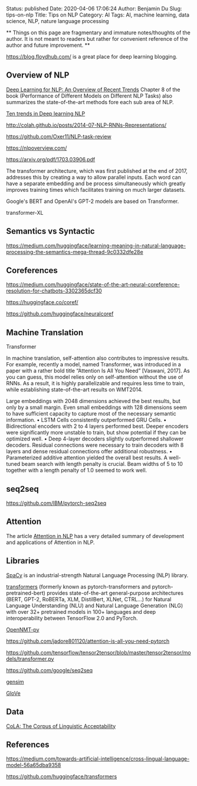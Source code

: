 Status: published
Date: 2020-04-06 17:06:24
Author: Benjamin Du
Slug: tips-on-nlp
Title: Tips on NLP
Category: AI
Tags: AI, machine learning, data science, NLP, nature language processing

**
Things on this page are fragmentary and immature notes/thoughts of the author.
It is not meant to readers but rather for convenient reference of the author and future improvement.
**

https://blog.floydhub.com/
is a great place for deep learning blogging.

## Overview of NLP

[Deep Learning for NLP: An Overview of Recent Trends](https://medium.com/dair-ai/deep-learning-for-nlp-an-overview-of-recent-trends-d0d8f40a776d)
Chapter 8 of the book (Performance of Different Models on Different NLP Tasks) also summarizes the state-of-the-art methods 
fore each sub area of NLP. 

[Ten trends in Deep learning NLP](https://blog.floydhub.com/ten-trends-in-deep-learning-nlp/)

http://colah.github.io/posts/2014-07-NLP-RNNs-Representations/

https://github.com/Oxer11/NLP-task-review


https://nlpoverview.com/

https://arxiv.org/pdf/1703.03906.pdf

The transformer architecture, which was first published at the end of 2017, 
addresses this by creating a way to allow parallel inputs. 
Each word can have a separate embedding and be process simultaneously 
which greatly improves training times which facilitates training on much larger datasets.

Google's BERT and OpenAI's GPT-2 models are based on Transformer.

transformer-XL




## Semantics vs Syntactic

https://medium.com/huggingface/learning-meaning-in-natural-language-processing-the-semantics-mega-thread-9c0332dfe28e

## Coreferences

https://medium.com/huggingface/state-of-the-art-neural-coreference-resolution-for-chatbots-3302365dcf30

https://huggingface.co/coref/

https://github.com/huggingface/neuralcoref

## Machine Translation 

Transformer

In machine translation, 
self-attention also contributes to impressive results. 
For example, 
recently a model, named Transformer, 
was introduced in a paper with a rather bold title “Attention Is All You Need” [Vaswani, 2017]. 
As you can guess, 
this model relies only on self-attention without the use of RNNs. 
As a result, 
it is highly parallelizable and requires less time to train, while establishing state-of-the-art results on WMT2014.


Large embeddings with 2048 dimensions
achieved the best results, but only by a small
margin. Even small embeddings with 128 dimensions seem to have sufficient capacity to
capture most of the necessary semantic information.
• LSTM Cells consistently outperformed GRU
Cells.
• Bidirectional encoders with 2 to 4 layers performed best. Deeper encoders were significantly more unstable to train, but show potential if they can be optimized well.
• Deep 4-layer decoders slightly outperformed
shallower decoders. Residual connections
were necessary to train decoders with 8 layers and dense residual connections offer additional robustness.
• Parameterized additive attention yielded the
overall best results.
A well-tuned beam search with length
penalty is crucial. Beam widths of 5 to 10
together with a length penalty of 1.0 seemed
to work well.

## seq2seq 

https://github.com/IBM/pytorch-seq2seq


## Attention

The article [Attention in NLP](https://medium.com/@joealato/attention-in-nlp-734c6fa9d983)
has a very detailed summary of development and applications of Attention in NLP.


## Libraries 

[SpaCy](https://github.com/explosion/spaCy)
is an industrial-strength Natural Language Processing (NLP) library.


[transformers](https://github.com/huggingface/transformers)
(formerly known as pytorch-transformers and pytorch-pretrained-bert) 
provides state-of-the-art general-purpose architectures (BERT, GPT-2, RoBERTa, XLM, DistilBert, XLNet, CTRL...) 
for Natural Language Understanding (NLU) and Natural Language Generation (NLG) 
with over 32+ pretrained models in 100+ languages and deep interoperability between TensorFlow 2.0 and PyTorch.

[OpenNMT-py](https://github.com/OpenNMT/OpenNMT-py)

https://github.com/jadore801120/attention-is-all-you-need-pytorch

https://github.com/tensorflow/tensor2tensor/blob/master/tensor2tensor/models/transformer.py

https://github.com/google/seq2seq

[gensim](https://github.com/RaRe-Technologies/gensim)

[GloVe](https://github.com/stanfordnlp/GloVe)


## Data 

[CoLA: The Corpus of Linguistic Acceptability](https://nyu-mll.github.io/CoLA/)

## References

https://medium.com/towards-artificial-intelligence/cross-lingual-language-model-56a65dba9358

https://github.com/huggingface/transformers
